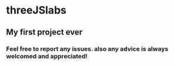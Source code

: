 # threeJSlabs
## My first project ever
### Feel free to report any issues. also any advice is always welcomed and appreciated!
